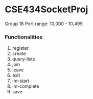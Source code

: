 # CSE434SocketProj
Group 18
Port range: 10,000 - 10,499

### Functionalities
1.  register <contact-name> <IP-address> <port>
2.  create <contact-list-name>
3.  query-lists
4.  join <contact-list-name> <contact-name>
5.  leave <contact-list-name> <contact-name>
6.  exit <contact-name>
7.  im-start <contact-list-name>
8.  im-complete <contact-list-name> <contact-name>
9.  save <file-name>
